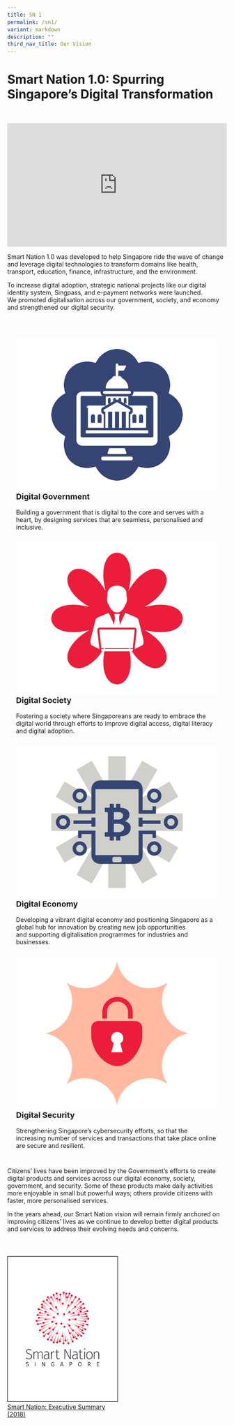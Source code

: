 ```yaml
---
title: SN 1
permalink: /sn1/
variant: markdown
description: ""
third_nav_title: Our Vision
---
```

# Smart Nation 1.0: Spurring Singapore’s Digital Transformation

<div style="padding: 30px 0px 0px 0px;"></div>

<div style="max-width: 1280px">
    <div style="height: 0;
            overflow: hidden;
            position: relative;
            padding-bottom: 56.25%;">
        <iframe src="https://www.youtube.com/embed/DJmoy41mWDQ" height="720" width="1280" frameborder="0" title="YouTube video player" allow="accelerometer; autoplay; clipboard-write; encrypted-media; gyroscope; picture-in-picture" style="top: 0;
                left: 0;
                right: 0;
                bottom: 0;
                height: 100%;
                border: none;
                max-width: 100%;
                position: absolute;"></iframe>
    </div>
</div>

Smart Nation 1.0 was developed to help Singapore ride the wave of change and leverage digital technologies to transform domains like health, transport, education, finance, infrastructure, and the environment.

To increase digital adoption, strategic national projects like our digital identity system, Singpass, and e-payment networks were launched. We&nbsp;promoted digitalisation across our government, society, and economy and strengthened our digital security.

<div style="padding: 30px 0px 0px 0px;"></div>

<div class="row" style="padding: 20px 0px 0px 0px;">

<div class="col" style="padding: 0px 20px 10px 20px;"><img src="/images/abt-smart-nation/sn1_digitalgovernment4.png" alt="Digital Government"><br>
	<div class="header" style="font-size:18px"><b>Digital Government</b></div><br>Building a government that is digital to the core and serves with a heart, by designing services that are seamless, personalised and inclusive.<br><br></div>

<div class="col" style="padding: 0px 20px 10px 20px;"><img src="/images/abt-smart-nation/sn1_digitalsociety4.png" alt="Digital Society"><br>
	<div class="header" style="font-size:18px"><b>Digital Society</b></div><br>Fostering a society where Singaporeans are ready to embrace the digital world through efforts to improve digital access, digital literacy and digital adoption.<br><br></div>



<div class="col" style="padding: 0px 20px 10px 20px;"><img src="/images/abt-smart-nation/sn1_digitaleconomy4.png" alt="Digital Economy"><br>
	<div class="header" style="font-size:18px"><b>Digital Economy</b></div><br>Developing a vibrant digital economy and positioning Singapore as a global hub for innovation by creating new job opportunities and&nbsp;supporting digitalisation programmes for industries and businesses.<br><br></div>

<div class="col" style="padding: 0px 20px 10px 20px;"><img src="/images/abt-smart-nation/sn1_digitalsecurity4.png" alt="Digital Security"><br>
	<div class="header" style="font-size:18px"><b>Digital Security</b></div><br>Strengthening Singapore’s cybersecurity efforts, so that the increasing number of services and transactions that take place online are secure and resilient.<br><br></div>

</div>

Citizens’ lives have been improved by the Government’s efforts to create digital products and services across our digital economy, society, government, and security. Some of these products make daily activities more enjoyable in small but powerful ways; others provide citizens with faster, more personalised services.

In the years ahead, our Smart Nation vision will remain firmly anchored on improving citizens’ lives&nbsp;as we continue to develop better digital products and services to address their evolving needs and concerns.

<div style="padding: 40px 0px 0px 0px;"></div>

<div style="width:50%"> <a href="https://go.gov.sg/snexecutivesummary2018" target="_blank"><img style="border:1px solid black;" src="/images/abt-smart-nation/sn1_exec_summary.png" alt="Smart Nation: Executive Summary (2018)">Smart Nation: Executive Summary (2018)</a></div>